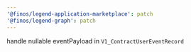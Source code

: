 ```yaml
---
'@finos/legend-application-marketplace': patch
'@finos/legend-graph': patch
---
```


handle nullable eventPayload in `V1_ContractUserEventRecord`